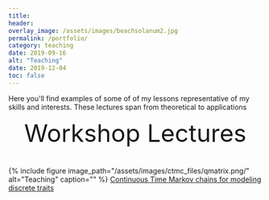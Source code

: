 ```yaml
---
title:
header:
overlay_image: /assets/images/beachsolanum2.jpg
permalink: /portfolio/
category: teaching
date: 2019-09-16
alt: "Teaching"
date: 2019-12-04
toc: false
---
```



Here you'll find examples of some of of my lessons representative of my skills and interests. These lectures span from theoretical to applications


<div style="margin-bottom:1cm" align="center"><font size="18">Workshop Lectures</font></div>

{% include figure image_path="/assets/images/ctmc_files/qmatrix.png/" alt="Teaching" caption="" %}
[Continuous Time Markov chains for modeling discrete traits](/portfolio/ctmc/)
